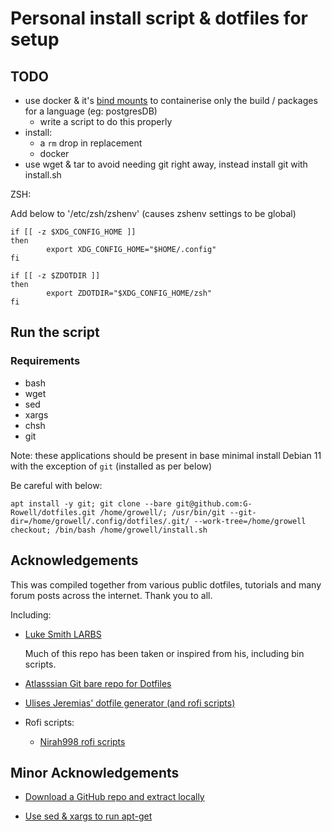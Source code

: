 # Personal install script & dotfiles for setup

## TODO

- use docker & it's [bind mounts](https://docs.docker.com/storage/bind-mounts/) to containerise only the build / packages for a language (eg: postgresDB)
   - write a script to do this properly
- install:
   - a `rm` drop in replacement
   - docker
- use wget & tar to avoid needing git right away, instead install git with install.sh

ZSH:

Add below to '/etc/zsh/zshenv' (causes zshenv settings to be global)
```shell
if [[ -z $XDG_CONFIG_HOME ]]
then
        export XDG_CONFIG_HOME="$HOME/.config"
fi

if [[ -z $ZDOTDIR ]]
then
        export ZDOTDIR="$XDG_CONFIG_HOME/zsh"
fi
```

## Run the script

### Requirements

- bash
- wget
- sed
- xargs
- chsh
- git

Note: these applications should be present in base minimal install Debian 11 with the exception of `git` (installed as per below)

Be careful with below:

```shell
apt install -y git; git clone --bare git@github.com:G-Rowell/dotfiles.git /home/growell/; /usr/bin/git --git-dir=/home/growell/.config/dotfiles/.git/ --work-tree=/home/growell checkout; /bin/bash /home/growell/install.sh
```

## Acknowledgements

This was compiled together from various public dotfiles, tutorials and many forum posts across the internet. Thank you to all.

Including:

- [Luke Smith LARBS](https://github.com/LukeSmithxyz/LARBS/)
   
   Much of this repo has been taken or inspired from his, including bin scripts.

- [Atlasssian Git bare repo for Dotfiles](https://www.atlassian.com/git/tutorials/dotfiles)

- [Ulises Jeremias' dotfile generator (and rofi scripts)](https://github.com/ulises-jeremias/dotfiles)

- Rofi scripts:
   - [Nirah998 rofi scripts](https://github.com/niraj998/Rofi-Scripts)

## Minor Acknowledgements

- [Download a GitHub repo and extract locally](https://stackoverflow.com/a/8378458)

- [Use sed & xargs to run apt-get](https://www.monolune.com/installing-apt-packages-from-a-requirements-file/)
